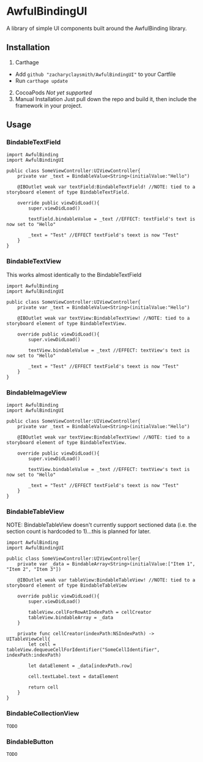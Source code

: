 # AwfulBindingUI
A library of simple UI components built around the AwfulBinding library.

## Installation

1. Carthage
* Add `github "zacharyclaysmith/AwfulBindingUI"` to your Cartfile
* Run `carthage update`
2. CocoaPods
*Not yet supported*
3. Manual Installation
Just pull down the repo and build it, then include the framework in your project.

## Usage

### BindableTextField

```
import AwfulBinding
import AwfulBindingUI

public class SomeViewController:UIViewController{
    private var _text = BindableValue<String>(initialValue:"Hello")

    @IBOutlet weak var textField:BindableTextField! //NOTE: tied to a storyboard element of type BindableTextField.

    override public viewDidLoad(){
        super.viewDidLoad()

        textField.bindableValue = _text //EFFECT: textField's text is now set to "Hello"

        _text = "Test" //EFFECT textField's teext is now "Test"
    }
}
```

### BindableTextView
This works almost identically to the BindableTextField

```
import AwfulBinding
import AwfulBindingUI

public class SomeViewController:UIViewController{
    private var _text = BindableValue<String>(initialValue:"Hello")

    @IBOutlet weak var textView:BindableTextView! //NOTE: tied to a storyboard element of type BindableTextView.

    override public viewDidLoad(){
        super.viewDidLoad()

        textView.bindableValue = _text //EFFECT: textView's text is now set to "Hello"

        _text = "Test" //EFFECT textField's teext is now "Test"
    }
}
```

### BindableImageView

```
import AwfulBinding
import AwfulBindingUI

public class SomeViewController:UIViewController{
    private var _text = BindableValue<String>(initialValue:"Hello")

    @IBOutlet weak var textView:BindableTextView! //NOTE: tied to a storyboard element of type BindableTextView.

    override public viewDidLoad(){
        super.viewDidLoad()

        textView.bindableValue = _text //EFFECT: textView's text is now set to "Hello"

        _text = "Test" //EFFECT textField's teext is now "Test"
    }
}
```

### BindableTableView
NOTE: BindableTableView doesn't currently support sectioned data (i.e. the section count is hardcoded to 1)...this is planned for later.

```
import AwfulBinding
import AwfulBindingUI

public class SomeViewController:UIViewController{
    private var _data = BindableArray<String>(initialValue:["Item 1", "Item 2", "Item 3"])

    @IBOutlet weak var tableView:BindableTableView! //NOTE: tied to a storyboard element of type BindableTableView

    override public viewDidLoad(){
        super.viewDidLoad()

        tableView.cellForRowAtIndexPath = cellCreator
        tableView.bindableArray = _data
    }

    private func cellCreator(indexPath:NSIndexPath) -> UITableViewCell{
        let cell = tableView.dequeueCellForIdentifier("SomeCellIdentifier", indexPath:indexPath)

        let dataElement = _data[indexPath.row]

        cell.textLabel.text = dataElement

        return cell
    }
}
```

### BindableCollectionView

```
TODO
```

### BindableButton

```
TODO
```